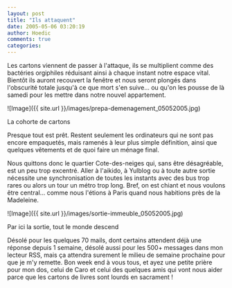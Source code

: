 ```yaml
---
layout: post
title: "Ils attaquent"
date: 2005-05-06 03:20:19
author: Hoedic
comments: true
categories: 
---
```



Les cartons viennent de passer à l'attaque, ils se multiplient comme des bactéries orgiphiles réduisant ainsi à chaque instant notre espace vital. Bientôt ils auront recouvert la fenêtre et nous seront plongés dans l'obscurité totale jusqu'à ce que mort s'en suive... ou qu'on les pousse de là samedi pour les mettre dans notre nouvel appartement.

![Image]({{ site.url }}/images/prepa-demenagement_05052005.jpg)
<div class="photoattrib">La cohorte de cartons</div>



Presque tout est prêt. Restent seulement les ordinateurs qui ne sont pas encore empaquetés, mais ramenés à leur plus simple définition, ainsi que quelques vêtements et de quoi faire un ménage final.

Nous quittons donc le quartier Cote-des-neiges qui, sans être désagréable, est un peu trop excentré. Aller à l'aikido, à Yulblog ou à toute autre sortie nécessite une synchronisation de toutes les instants avec des bus trop rares ou alors un tour un métro trop long. Bref, on est chiant et nous voulons être central... comme nous l'étions à Paris quand nous habitions près de la Madeleine.

![Image]({{ site.url }}/images/sortie-immeuble_05052005.jpg)
<div class="photoattrib">Par ici la sortie, tout le monde descend</div>



Désolé pour les quelques 70 mails, dont certains attendent déjà une réponse depuis 1 semaine, désolé aussi pour les 500+ messages dans mon lecteur RSS, mais ça attendra surement le milieu de semaine prochaine pour que je m'y remette. Bon week end à vous tous, et ayez une petite prière pour mon dos, celui de Caro et celui des quelques amis qui vont nous aider parce que les cartons de livres sont lourds en sacrament !